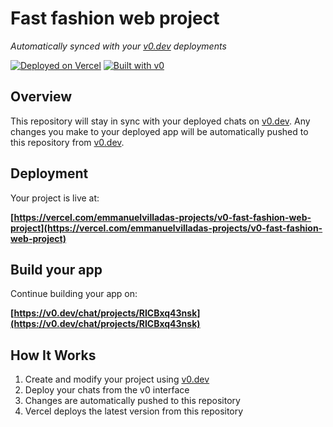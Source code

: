 # Fast fashion web project

*Automatically synced with your [v0.dev](https://v0.dev) deployments*

[![Deployed on Vercel](https://img.shields.io/badge/Deployed%20on-Vercel-black?style=for-the-badge&logo=vercel)](https://vercel.com/emmanuelvilladas-projects/v0-fast-fashion-web-project)
[![Built with v0](https://img.shields.io/badge/Built%20with-v0.dev-black?style=for-the-badge)](https://v0.dev/chat/projects/RICBxq43nsk)

## Overview

This repository will stay in sync with your deployed chats on [v0.dev](https://v0.dev).
Any changes you make to your deployed app will be automatically pushed to this repository from [v0.dev](https://v0.dev).

## Deployment

Your project is live at:

**[https://vercel.com/emmanuelvilladas-projects/v0-fast-fashion-web-project](https://vercel.com/emmanuelvilladas-projects/v0-fast-fashion-web-project)**

## Build your app

Continue building your app on:

**[https://v0.dev/chat/projects/RICBxq43nsk](https://v0.dev/chat/projects/RICBxq43nsk)**

## How It Works

1. Create and modify your project using [v0.dev](https://v0.dev)
2. Deploy your chats from the v0 interface
3. Changes are automatically pushed to this repository
4. Vercel deploys the latest version from this repository